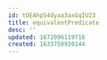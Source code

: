 ```yaml
---
id: tOEAhpS4dyaa3axGqIU23
title: equivalentPredicate
desc: ''
updated: 1672096119716
created: 1633758920144
---
```


